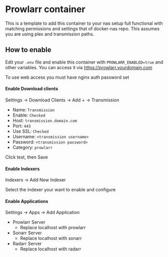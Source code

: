 # Prowlarr container

This is a template to add this container to your nas setup full functional with matching permissions and settings that of docker-nas repo. This assumes you are using plex and transmission paths.

## How to enable

Edit your `.env` file and enable this container with `PROWLARR_ENABLED=true` and other variables. You can access it via https://prowlarr.yourdomain.com

To use web access you must have nginx auth password set

#### Enable Download clients

Settings -> Download Clients -> Add + -> Transmission

 - Name: `Transmission`
 - Enable: `Checked`
 - Host: `transmission.domain.com`
 - Port: `443`
 - Use SSL: `Checked`
 - Username: `<transmission username>`
 - Password: `<transmission password>`
 - Category: `prowlarr`

Click test, then Save

#### Enable Indexers

Indexers -> Add New Indexer

Select the indexer your want to enable and configure

#### Enable Applications

Settings -> Apps -> Add Application

 - Prowlarr Server
   - Replace localhost with prowlarr
 - Sonarr Server
   - Replace localhost with sonarr
 - Radarr Server
   - Replace localhost with radarr
